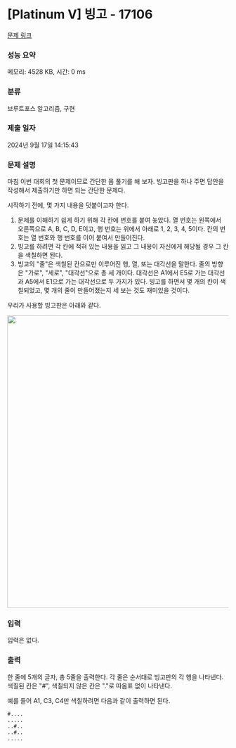 # [Platinum V] 빙고 - 17106 

[문제 링크](https://www.acmicpc.net/problem/17106) 

### 성능 요약

메모리: 4528 KB, 시간: 0 ms

### 분류

브루트포스 알고리즘, 구현

### 제출 일자

2024년 9월 17일 14:15:43

### 문제 설명

<p>마침 이번 대회의 첫 문제이므로 간단한 몸 풀기를 해 보자. 빙고판을 하나 주면 답안을 작성해서 제출하기만 하면 되는 간단한 문제다.</p>

<p>시작하기 전에, 몇 가지 내용을 덧붙이고자 한다.</p>

<ol>
	<li>문제를 이해하기 쉽게 하기 위해 각 칸에 번호를 붙여 놓았다. 열 번호는 왼쪽에서 오른쪽으로 A, B, C, D, E이고, 행 번호는 위에서 아래로 1, 2, 3, 4, 5이다. 칸의 번호는 열 번호와 행 번호를 이어 붙여서 만들어진다.</li>
	<li>빙고를 하려면 각 칸에 적혀 있는 내용을 읽고 그 내용이 자신에게 해당될 경우 그 칸을 색칠하면 된다.</li>
	<li>빙고의 "줄"은 색칠된 칸으로만 이루어진 행, 열, 또는 대각선을 말한다. 줄의 방향은 "가로", "세로", "대각선"으로 총 세 개이다. 대각선은 A1에서 E5로 가는 대각선과 A5에서 E1으로 가는 대각선으로 두 가지가 있다. 빙고를 하면서 몇 개의 칸이 색칠되었고, 몇 개의 줄이 만들어졌는지 세 보는 것도 재미있을 것이다.</li>
</ol>

<p>우리가 사용할 빙고판은 아래와 같다.</p>

<p style="text-align: center;"><img alt="" src="https://upload.acmicpc.net/c97e4c8e-074d-4e94-a168-fb4f5fe8bcbc/-/preview/" style="width: 600px; height: 666px;"></p>

### 입력 

 <p>입력은 없다.</p>

### 출력 

 <p>한 줄에 5개의 글자, 총 5줄을 출력한다. 각 줄은 순서대로 빙고판의 각 행을 나타낸다. 색칠된 칸은 "#", 색칠되지 않은 칸은 "."로 따옴표 없이 나타낸다.</p>

<p>예를 들어 A1, C3, C4만 색칠하려면 다음과 같이 출력하면 된다.</p>

<pre><code>#....
.....
..#..
..#..
.....</code></pre>

